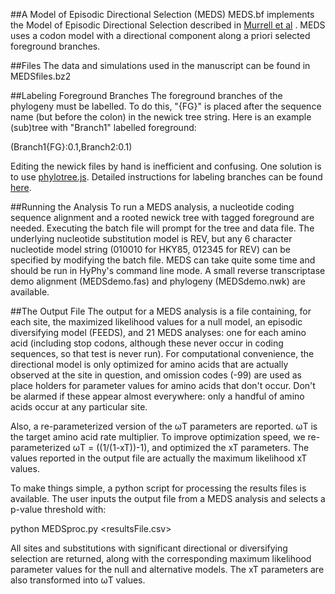 ##A Model of Episodic Directional Selection (MEDS)
MEDS.bf implements the Model of Episodic Directional Selection described in [Murrell et al](https://journals.plos.org/ploscompbiol/article?id=10.1371/journal.pcbi.1002507) . MEDS uses a codon model with a directional component along a priori selected foreground branches.


##Files
The data and simulations used in the manuscript can be found in MEDSfiles.bz2

##Labeling Foreground Branches
The foreground branches of the phylogeny must be labelled. To do this, "{FG}" is placed after the sequence name (but before the colon) in the newick tree string. Here is an example (sub)tree with "Branch1" labelled foreground:

(Branch1{FG}:0.1,Branch2:0.1)

Editing the newick files by hand is inefficient and confusing. One solution is to use [phylotree.js](http://phylotree.hyphy.org/). Detailed instructions for labeling branches can be found [here](http://phylotree.hyphy.org/).


##Running the Analysis
To run a MEDS analysis, a nucleotide coding sequence alignment and a rooted newick tree with tagged foreground are needed. Executing the batch file will prompt for the tree and data file. The underlying nucleotide substitution model is REV, but any 6 character nucleotide model string (010010 for HKY85, 012345 for REV) can be specified by modifying the batch file. MEDS can take quite some time and should be run in HyPhy's command line mode. A small reverse transcriptase demo alignment (MEDSdemo.fas) and phylogeny (MEDSdemo.nwk) are available.

##The Output File
The output for a MEDS analysis is a file containing, for each site, the maximized likelihood values for a null model, an episodic diversifying model (FEEDS), and 21 MEDS analyses: one for each amino acid (including stop codons, although these never occur in coding sequences, so that test is never run). For computational convenience, the directional model is only optimized for amino acids that are actually observed at the site in question, and omission codes (-99) are used as place holders for parameter values for amino acids that don't occur. Don't be alarmed if these appear almost everywhere: only a handful of amino acids occur at any particular site.

Also, a re-parameterized version of the ωT parameters are reported. ωT is the target amino acid rate multiplier. To improve optimization speed, we re-parameterized ωT = ((1/(1-xT))-1), and optimized the xT parameters. The values reported in the output file are actually the maximum likelihood xT values.

To make things simple, a python script for processing the results files is available. The user inputs the output file from a MEDS analysis and selects a p-value threshold with:

python MEDSproc.py <resultsFile.csv> <alphaLevel>

All sites and substitutions with significant directional or diversifying selection are returned, along with the corresponding maximum likelihood parameter values for the null and alternative models. The xT parameters are also transformed into ωT values.
